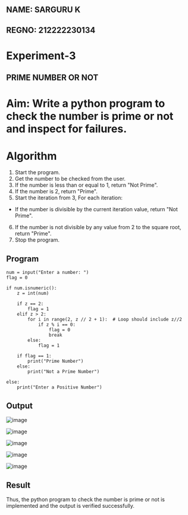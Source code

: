 ## NAME: SARGURU K
## REGNO: 212222230134
# Experiment-3
## PRIME NUMBER OR NOT

# Aim: Write a python program to check the number is prime or not and inspect for failures. 

# Algorithm
1. Start the program.
2. Get the number to be checked from the user.
3. If the number is less than or equal to 1, return "Not Prime".
4. If the number is 2, return "Prime".
5. Start the iteration from 3, For each iteration:
 - If the number is divisible by the current iteration value, return "Not Prime".
6. If the number is not divisible by any value from 2 to the square root, return "Prime".
7. Stop the program. 

## Program
```
num = input("Enter a number: ")  
flag = 0  

if num.isnumeric():  
    z = int(num)  

    if z == 2:  
        flag = 1  
    elif z > 2:  
        for i in range(2, z // 2 + 1):  # Loop should include z//2
            if z % i == 0:  
                flag = 0  
                break  
        else:  
            flag = 1  

    if flag == 1:  
        print("Prime Number")  
    else:  
        print("Not a Prime Number")  

else:  
    print("Enter a Positive Number")
```
## Output

![image](https://github.com/user-attachments/assets/8224d524-bd62-4855-a44b-b3a67b41c44f)

![image](https://github.com/user-attachments/assets/fd772f67-f5d8-4b59-8ab1-101ef2194e53)

![image](https://github.com/user-attachments/assets/8f8867a1-1acb-4905-a227-936782bde055)

![image](https://github.com/user-attachments/assets/c20f2883-183b-4493-af5e-6113cbd77634)

![image](https://github.com/user-attachments/assets/f63bd00e-004d-4b59-84c3-9e7d91f90ee7)








## Result
Thus, the python program to check the number is prime or not is implemented and the output is verified successfully.
